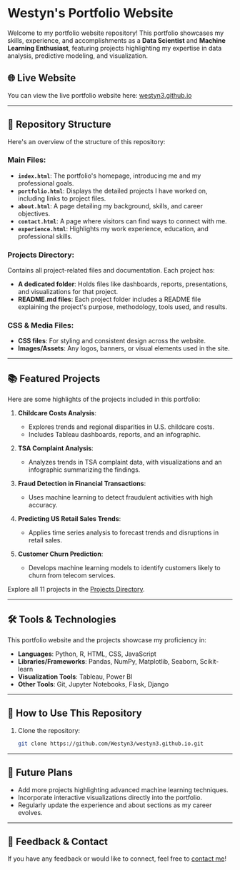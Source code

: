 # Westyn's Portfolio Website

Welcome to my portfolio website repository! This portfolio showcases my skills, experience, and accomplishments as a **Data Scientist** and **Machine Learning Enthusiast**, featuring projects highlighting my expertise in data analysis, predictive modeling, and visualization.

## 🌐 Live Website
You can view the live portfolio website here: [westyn3.github.io](https://westyn3.github.io/)

---

## 📂 Repository Structure

Here's an overview of the structure of this repository:

### Main Files:
- **`index.html`**: The portfolio's homepage, introducing me and my professional goals.
- **`portfolio.html`**: Displays the detailed projects I have worked on, including links to project files.
- **`about.html`**: A page detailing my background, skills, and career objectives.
- **`contact.html`**: A page where visitors can find ways to connect with me.
- **`experience.html`**: Highlights my work experience, education, and professional skills.

### Projects Directory:
Contains all project-related files and documentation. Each project has:
- **A dedicated folder**: Holds files like dashboards, reports, presentations, and visualizations for that project.
- **README.md files**: Each project folder includes a README file explaining the project's purpose, methodology, tools used, and results.

### CSS & Media Files:
- **CSS files**: For styling and consistent design across the website.
- **Images/Assets**: Any logos, banners, or visual elements used in the site.

---

## 📚 Featured Projects
Here are some highlights of the projects included in this portfolio:

1. **Childcare Costs Analysis**:
   - Explores trends and regional disparities in U.S. childcare costs.
   - Includes Tableau dashboards, reports, and an infographic.

2. **TSA Complaint Analysis**:
   - Analyzes trends in TSA complaint data, with visualizations and an infographic summarizing the findings.

3. **Fraud Detection in Financial Transactions**:
   - Uses machine learning to detect fraudulent activities with high accuracy.

4. **Predicting US Retail Sales Trends**:
   - Applies time series analysis to forecast trends and disruptions in retail sales.

5. **Customer Churn Prediction**:
   - Develops machine learning models to identify customers likely to churn from telecom services.

Explore all 11 projects in the [Projects Directory](https://github.com/Westyn3/westyn3.github.io/blob/main/Projects/README.md).

---

## 🛠️ Tools & Technologies
This portfolio website and the projects showcase my proficiency in:
- **Languages**: Python, R, HTML, CSS, JavaScript
- **Libraries/Frameworks**: Pandas, NumPy, Matplotlib, Seaborn, Scikit-learn
- **Visualization Tools**: Tableau, Power BI
- **Other Tools**: Git, Jupyter Notebooks, Flask, Django

---

## 🚀 How to Use This Repository
1. Clone the repository:
   ```bash
   git clone https://github.com/Westyn3/westyn3.github.io.git

---

## 📝 Future Plans
- Add more projects highlighting advanced machine learning techniques.
- Incorporate interactive visualizations directly into the portfolio.
- Regularly update the experience and about sections as my career evolves.

---

## 💬 Feedback & Contact
If you have any feedback or would like to connect, feel free to [contact me](https://westyn3.github.io/contact.html)!
